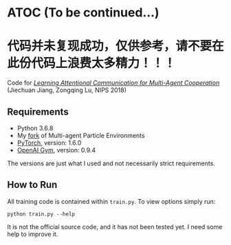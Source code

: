 # ATOC (To be continued...)
# 代码并未复现成功，仅供参考，请不要在此份代码上浪费太多精力！！！
Code for [*Learning Attentional Communication for Multi-Agent Cooperation*](https://arxiv.org/abs/1805.07733) (Jiechuan Jiang, Zongqing Lu, NIPS 2018)

## Requirements
* Python 3.6.8
* My [fork](https://github.com/shariqiqbal2810/multiagent-particle-envs) of Multi-agent Particle Environments
* [PyTorch](http://pytorch.org/), version: 1.6.0
* [OpenAI Gym](https://github.com/openai/gym), version: 0.9.4

The versions are just what I used and not necessarily strict requirements.

## How to Run

All training code is contained within `train.py`. To view options simply run:

```shell
python train.py --help
```
It is not the official source code, and it has not been tested yet. I need some help to improve it.

